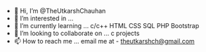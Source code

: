 - 👋 Hi, I’m @TheUtkarshChauhan
- 👀 I’m interested in ...
- 🌱 I’m currently learning ... c/c++ HTML CSS SQL PHP Bootstrap
- 💞️ I’m looking to collaborate on ... c projects
- 📫 How to reach me ... email me at - theutkarshch@gmail.com

<!---
TheUtkarshChauhan/TheUtkarshChauhan is a ✨ special ✨ repository because its `README.md` (this file) appears on your GitHub profile.
You can click the Preview link to take a look at your changes.
--->
